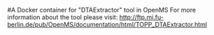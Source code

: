 #A Docker container for "DTAExtractor" tool in OpenMS
For more information about the tool please visit:
http://ftp.mi.fu-berlin.de/pub/OpenMS/documentation/html/TOPP_DTAExtractor.html

